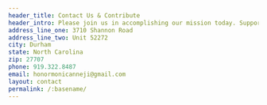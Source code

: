 ```yaml
---
header_title: Contact Us & Contribute
header_intro: Please join us in accomplishing our mission today. Support us by donating via <a href="https://www.paypal.me/nneji">PayPal</a>. Alternatively, use our <a href="mailto:honormonicanneji@gmail.com">email with Zelle via your bank</a>. The Foundation also accepts checks. And if you shop online via our <a href="https://smile.amazon.com/ch/85-1546329">AmazonSmile link</a>, we receive a 0.5% corporate donation at no cost to you! Contact us with any questions or suggestions.
address_line_one: 3710 Shannon Road
address_line_two: Unit 52272
city: Durham
state: North Carolina
zip: 27707
phone: 919.322.8487
email: honormonicanneji@gmail.com
layout: contact
permalink: /:basename/
---
```

<!-- Your entries above cannot contain colons -->
<!-- The only colon should be after the variable name (e.g. city:) -->
<!-- The colon is used to separate the variable name from the variable content -->
<!-- The exception is the second colon in the permalink field (e.g. permalink: /:basename/) -->
<!-- BAD -->
<!-- address_line_one: SomeBank, ATTN: Chris Smith -->
<!-- GOOD -->
<!-- address_line_one: SomeBank, ATTN Chris Smith -->
